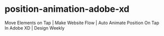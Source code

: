# position-animation-adobe-xd
Move Elements on Tap | Make Website Flow | Auto Animate Position On Tap In Adobe XD | Design Weekly
